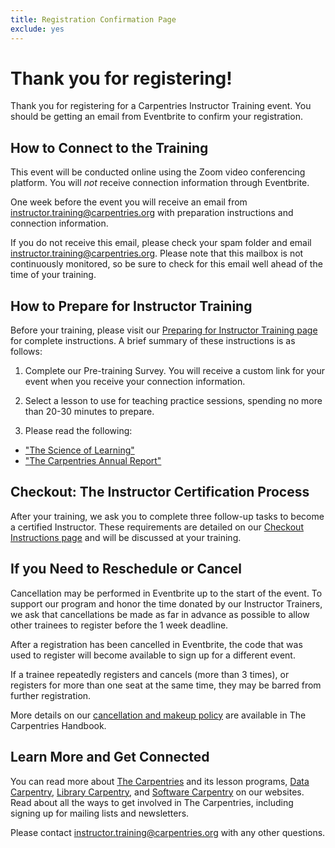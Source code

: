 ```yaml
---
title: Registration Confirmation Page
exclude: yes
---
```


# Thank you for registering!

Thank you for registering for a Carpentries Instructor Training event. You should be getting an email from Eventbrite to confirm your registration.

## How to Connect to the Training

This event will be conducted online using the Zoom video conferencing platform.  You will *not* receive connection information through Eventbrite.

One week before the event you will receive an email from [instructor.training@carpentries.org](mailto:instructor.training@carpentries.org) with preparation instructions and connection information.

If you do not receive this email, please check your spam folder and email [instructor.training@carpentries.org](mailto:instructor.training@carpentries.org). Please note that this mailbox is not continuously monitored, so be sure to check for this email well ahead of the time of your training.

## How to Prepare for Instructor Training

Before your training, please visit our [Preparing for Instructor Training page](https://carpentries.github.io/instructor-training/index.html) for complete instructions. A brief summary of these instructions is as follows:

1. Complete our Pre-training Survey. You will receive a custom link for your event when you receive your connection information.

2. Select a lesson to use for teaching practice sessions, spending no more than 20-30 minutes to prepare.

3. Please read the following:
  
  - ["The Science of Learning"](https://carpentries.github.io/instructor-training/files/papers/science-of-learning-2015.pdf)
  - ["The Carpentries Annual Report"](https://carpentries.org/files/reports/AnnualReport2022.pdf)

## Checkout: The Instructor Certification Process

After your training, we ask you to complete three follow-up tasks to become a certified Instructor. These requirements are detailed on our [Checkout Instructions page](https://carpentries.github.io/instructor-training/checkout.html) and will be discussed at your training.

## If you Need to Reschedule or Cancel

Cancellation may be performed in Eventbrite up to the start of the event. To support our program and honor the time donated by our Instructor Trainers, we ask that cancellations be made as far in advance as possible to allow other trainees to register before the 1 week deadline.

After a registration has been cancelled in Eventbrite, the code that was used to register will become available to sign up for a different event.

If a trainee repeatedly registers and cancels (more than 3 times), or registers for more than one seat at the same time, they may be barred from further registration.

More details on our [cancellation and makeup policy](https://docs.carpentries.org/topic_folders/instructor_training/cancellations_and_makeups.html) are available in The Carpentries Handbook.

## Learn More and Get Connected

You can read more about [The Carpentries](https://carpentries.org/) and its lesson programs, [Data Carpentry](https://datacarpentry.org/), [Library Carpentry](https://librarycarpentry.org/), and [Software Carpentry](https://software-carpentry.org/) on our websites. Read about all the ways to get involved in The Carpentries, including signing up for mailing lists and newsletters.

Please contact [instructor.training@carpentries.org](mailto:instructor.training@carpentries.org) with any other questions.


